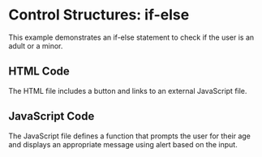 # Control Structures: if-else

This example demonstrates an if-else statement to check if the user is an adult or a minor.

## HTML Code
The HTML file includes a button and links to an external JavaScript file.

## JavaScript Code
The JavaScript file defines a function that prompts the user for their age and displays an appropriate message using alert based on the input.